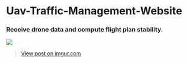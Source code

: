# Uav-Traffic-Management-Website

### Receive drone data and compute flight plan stability.
![](https://i.imgur.com/pvLaEyi)
<blockquote class="imgur-embed-pub" lang="en" data-id="pvLaEyi"><a href="https://imgur.com/pvLaEyi">View post on imgur.com</a></blockquote><script async src="//s.imgur.com/min/embed.js" charset="utf-8"></script>
